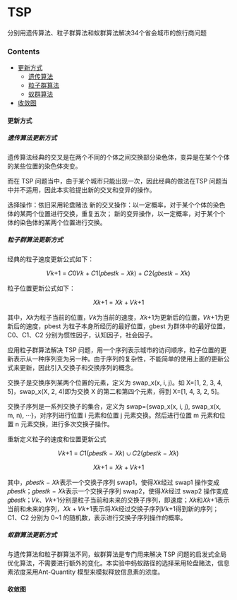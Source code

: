 # TSP
分别用遗传算法、粒子群算法和蚁群算法解决34个省会城市的旅行商问题

### Contents
- [更新方式](#更新方式)
  - [遗传算法](#遗传算法更新方式)
  - [粒子群算法](#粒子群算法更新方式)
  - [蚁群算法](#蚁群算法更新方式)
- [收敛图](#收敛图)

#### 更新方式
##### 遗传算法更新方式
遗传算法经典的交叉是在两个不同的个体之间交换部分染色体，变异是在某个个体的某些位置的染色体突变。

而在 TSP 问题当中，由于某个城市只能出现一次，因此经典的做法在TSP 问题当中并不适用，因此本实验提出新的交叉和变异的操作。

选择操作：依旧采用轮盘赌法
新的交叉操作：以一定概率，对于某个个体的染色体的某两个位置进行交换，重复五次；
新的变异操作，以一定概率，对于某个个体的染色体的某两个位置进行交换。

##### 粒子群算法更新方式
经典的粒子速度更新公式如下：
<p align="center">𝑉𝑘+1 = 𝐶0𝑉𝑘 + 𝐶1(𝑝𝑏𝑒𝑠𝑡𝑘 − 𝑋𝑘) + 𝐶2(𝑔𝑏𝑒𝑠𝑡𝑘 − 𝑋𝑘)</p>

粒子位置更新公式如下：
<p align="center">𝑋𝑘+1 = 𝑋𝑘 + 𝑉𝑘+1</p>
其中，𝑋𝑘为粒子当前的位置，𝑉𝑘为当前的速度，𝑋𝑘+1为更新后的位置，𝑉𝑘+1为更新后的速度，pbest 为粒子本身所经历的最好位置，gbest 为群体中的最好位置，C0、C1、C2 分别为惯性因子，认知因子，社会因子。

应用粒子群算法解决 TSP 问题，用一个序列表示城市的访问顺序，粒子位置的更新表示从一种序列变为另一种。由于序列的复杂性，不能简单的使用上面的更新公式来更新，因此引入交换子和交换序列的概念。

交换子是交换序列某两个位置的元素，定义为 swap_x(x, i, j)。如 X=[1, 2, 3, 4, 5]，swap_x(X, 2, 4)即为交换 X 的第二和第四个元素，得到 X=[1, 4, 3, 2, 5]。

交换子序列是一系列交换子的集合，定义为 swap={swap_x(x, i, j), swap_x(x, m, n), ···}，对序列进行位置 i 元素和位置 j 元素交换。然后进行位置 m 元素和位置 n 元素交换，进行多次交换子操作。

重新定义粒子的速度和位置更新公式
<p align="center">𝑉𝑘+1 = 𝐶1(𝑝𝑏𝑒𝑠𝑡𝑘 − 𝑋𝑘) ∪ 𝐶2(𝑔𝑏𝑒𝑠𝑡𝑘 − 𝑋𝑘)</p>
<p align="center">𝑋𝑘+1 = 𝑋𝑘 + 𝑉𝑘+1</p>
其中，𝑝𝑏𝑒𝑠𝑡𝑘 − 𝑋𝑘表示一个交换子序列 swap1，使得𝑋𝑘经过 swap1 操作变成𝑝𝑏𝑒𝑠𝑡𝑘；𝑔𝑏𝑒𝑠𝑡𝑘 − 𝑋𝑘表示一个交换子序列 swap2，使得𝑋𝑘经过 swap2 操作变成𝑔𝑏𝑒𝑠𝑡𝑘；𝑉𝑘、𝑉𝑘+1分别是粒子当前和未来的交换子序列，即速度；𝑋𝑘和𝑋𝑘+1表示当前和未来的序列，𝑋𝑘 + 𝑉𝑘+1表示将𝑋𝑘经过交换子序列𝑉𝑘+1得到新的序列；C1、C2 分别为 0~1 的随机数，表示进行交换子序列操作的概率。
          
##### 蚁群算法更新方式
与遗传算法和粒子群算法不同，蚁群算法是专门用来解决 TSP 问题的启发式全局优化算法，不需要进行额外的变化。本实验中蚂蚁路径的选择采用轮盘赌法，信息素浓度采用Ant-Quantity 模型来模拟释放信息素的浓度。
          
#### 收敛图




          








